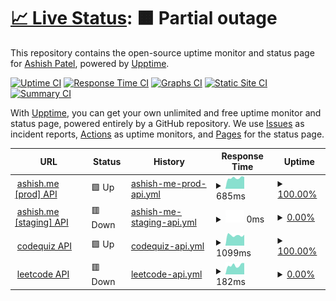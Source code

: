 # [📈 Live Status](https://status.ashish.me): <!--live status--> **🟧 Partial outage**

This repository contains the open-source uptime monitor and status page for [Ashish Patel](https://ashish.me), powered by [Upptime](https://github.com/upptime/upptime).

[![Uptime CI](https://github.com/koj-co/upptime/workflows/Uptime%20CI/badge.svg)](https://github.com/koj-co/upptime/actions?query=workflow%3A%22Uptime+CI%22)
[![Response Time CI](https://github.com/koj-co/upptime/workflows/Response%20Time%20CI/badge.svg)](https://github.com/koj-co/upptime/actions?query=workflow%3A%22Response+Time+CI%22)
[![Graphs CI](https://github.com/koj-co/upptime/workflows/Graphs%20CI/badge.svg)](https://github.com/koj-co/upptime/actions?query=workflow%3A%22Graphs+CI%22)
[![Static Site CI](https://github.com/koj-co/upptime/workflows/Static%20Site%20CI/badge.svg)](https://github.com/koj-co/upptime/actions?query=workflow%3A%22Static+Site+CI%22)
[![Summary CI](https://github.com/koj-co/upptime/workflows/Summary%20CI/badge.svg)](https://github.com/koj-co/upptime/actions?query=workflow%3A%22Summary+CI%22)

With [Upptime](https://upptime.js.org), you can get your own unlimited and free uptime monitor and status page, powered entirely by a GitHub repository. We use [Issues](https://github.com/ashishdotme/status.ashish.me/issues) as incident reports, [Actions](https://github.com/ashishdotme/status.ashish.me/actions) as uptime monitors, and [Pages](https://status.ashish.me) for the status page.

<!--start: status pages-->
<!-- This summary is generated by Upptime (https://github.com/upptime/upptime) -->
<!-- Do not edit this manually, your changes will be overwritten -->
<!-- prettier-ignore -->
| URL | Status | History | Response Time | Uptime |
| --- | ------ | ------- | ------------- | ------ |
| <img alt="" src="https://favicons.githubusercontent.com/api.prod.ashish.me" height="13"> [ashish.me [prod] API](https://api.prod.ashish.me/) | 🟩 Up | [ashish-me-prod-api.yml](https://github.com/ashishdotme/status.ashish.me/commits/HEAD/history/ashish-me-prod-api.yml) | <details><summary><img alt="Response time graph" src="./graphs/ashish-me-prod-api/response-time-week.png" height="20"> 685ms</summary><br><a href="https://status.ashish.me/history/ashish-me-prod-api"><img alt="Response time 691" src="https://img.shields.io/endpoint?url=https%3A%2F%2Fraw.githubusercontent.com%2Fashishdotme%2Fstatus.ashish.me%2FHEAD%2Fapi%2Fashish-me-prod-api%2Fresponse-time.json"></a><br><a href="https://status.ashish.me/history/ashish-me-prod-api"><img alt="24-hour response time 625" src="https://img.shields.io/endpoint?url=https%3A%2F%2Fraw.githubusercontent.com%2Fashishdotme%2Fstatus.ashish.me%2FHEAD%2Fapi%2Fashish-me-prod-api%2Fresponse-time-day.json"></a><br><a href="https://status.ashish.me/history/ashish-me-prod-api"><img alt="7-day response time 685" src="https://img.shields.io/endpoint?url=https%3A%2F%2Fraw.githubusercontent.com%2Fashishdotme%2Fstatus.ashish.me%2FHEAD%2Fapi%2Fashish-me-prod-api%2Fresponse-time-week.json"></a><br><a href="https://status.ashish.me/history/ashish-me-prod-api"><img alt="30-day response time 667" src="https://img.shields.io/endpoint?url=https%3A%2F%2Fraw.githubusercontent.com%2Fashishdotme%2Fstatus.ashish.me%2FHEAD%2Fapi%2Fashish-me-prod-api%2Fresponse-time-month.json"></a><br><a href="https://status.ashish.me/history/ashish-me-prod-api"><img alt="1-year response time 691" src="https://img.shields.io/endpoint?url=https%3A%2F%2Fraw.githubusercontent.com%2Fashishdotme%2Fstatus.ashish.me%2FHEAD%2Fapi%2Fashish-me-prod-api%2Fresponse-time-year.json"></a></details> | <details><summary><a href="https://status.ashish.me/history/ashish-me-prod-api">100.00%</a></summary><a href="https://status.ashish.me/history/ashish-me-prod-api"><img alt="All-time uptime 99.99%" src="https://img.shields.io/endpoint?url=https%3A%2F%2Fraw.githubusercontent.com%2Fashishdotme%2Fstatus.ashish.me%2FHEAD%2Fapi%2Fashish-me-prod-api%2Fuptime.json"></a><br><a href="https://status.ashish.me/history/ashish-me-prod-api"><img alt="24-hour uptime 100.00%" src="https://img.shields.io/endpoint?url=https%3A%2F%2Fraw.githubusercontent.com%2Fashishdotme%2Fstatus.ashish.me%2FHEAD%2Fapi%2Fashish-me-prod-api%2Fuptime-day.json"></a><br><a href="https://status.ashish.me/history/ashish-me-prod-api"><img alt="7-day uptime 100.00%" src="https://img.shields.io/endpoint?url=https%3A%2F%2Fraw.githubusercontent.com%2Fashishdotme%2Fstatus.ashish.me%2FHEAD%2Fapi%2Fashish-me-prod-api%2Fuptime-week.json"></a><br><a href="https://status.ashish.me/history/ashish-me-prod-api"><img alt="30-day uptime 100.00%" src="https://img.shields.io/endpoint?url=https%3A%2F%2Fraw.githubusercontent.com%2Fashishdotme%2Fstatus.ashish.me%2FHEAD%2Fapi%2Fashish-me-prod-api%2Fuptime-month.json"></a><br><a href="https://status.ashish.me/history/ashish-me-prod-api"><img alt="1-year uptime 99.99%" src="https://img.shields.io/endpoint?url=https%3A%2F%2Fraw.githubusercontent.com%2Fashishdotme%2Fstatus.ashish.me%2FHEAD%2Fapi%2Fashish-me-prod-api%2Fuptime-year.json"></a></details>
| <img alt="" src="https://favicons.githubusercontent.com/api.dev.ashish.me" height="13"> [ashish.me [staging] API](https://api.dev.ashish.me/) | 🟥 Down | [ashish-me-staging-api.yml](https://github.com/ashishdotme/status.ashish.me/commits/HEAD/history/ashish-me-staging-api.yml) | <details><summary><img alt="Response time graph" src="./graphs/ashish-me-staging-api/response-time-week.png" height="20"> 0ms</summary><br><a href="https://status.ashish.me/history/ashish-me-staging-api"><img alt="Response time 368" src="https://img.shields.io/endpoint?url=https%3A%2F%2Fraw.githubusercontent.com%2Fashishdotme%2Fstatus.ashish.me%2FHEAD%2Fapi%2Fashish-me-staging-api%2Fresponse-time.json"></a><br><a href="https://status.ashish.me/history/ashish-me-staging-api"><img alt="24-hour response time 0" src="https://img.shields.io/endpoint?url=https%3A%2F%2Fraw.githubusercontent.com%2Fashishdotme%2Fstatus.ashish.me%2FHEAD%2Fapi%2Fashish-me-staging-api%2Fresponse-time-day.json"></a><br><a href="https://status.ashish.me/history/ashish-me-staging-api"><img alt="7-day response time 0" src="https://img.shields.io/endpoint?url=https%3A%2F%2Fraw.githubusercontent.com%2Fashishdotme%2Fstatus.ashish.me%2FHEAD%2Fapi%2Fashish-me-staging-api%2Fresponse-time-week.json"></a><br><a href="https://status.ashish.me/history/ashish-me-staging-api"><img alt="30-day response time 0" src="https://img.shields.io/endpoint?url=https%3A%2F%2Fraw.githubusercontent.com%2Fashishdotme%2Fstatus.ashish.me%2FHEAD%2Fapi%2Fashish-me-staging-api%2Fresponse-time-month.json"></a><br><a href="https://status.ashish.me/history/ashish-me-staging-api"><img alt="1-year response time 368" src="https://img.shields.io/endpoint?url=https%3A%2F%2Fraw.githubusercontent.com%2Fashishdotme%2Fstatus.ashish.me%2FHEAD%2Fapi%2Fashish-me-staging-api%2Fresponse-time-year.json"></a></details> | <details><summary><a href="https://status.ashish.me/history/ashish-me-staging-api">0.00%</a></summary><a href="https://status.ashish.me/history/ashish-me-staging-api"><img alt="All-time uptime 70.09%" src="https://img.shields.io/endpoint?url=https%3A%2F%2Fraw.githubusercontent.com%2Fashishdotme%2Fstatus.ashish.me%2FHEAD%2Fapi%2Fashish-me-staging-api%2Fuptime.json"></a><br><a href="https://status.ashish.me/history/ashish-me-staging-api"><img alt="24-hour uptime 0.00%" src="https://img.shields.io/endpoint?url=https%3A%2F%2Fraw.githubusercontent.com%2Fashishdotme%2Fstatus.ashish.me%2FHEAD%2Fapi%2Fashish-me-staging-api%2Fuptime-day.json"></a><br><a href="https://status.ashish.me/history/ashish-me-staging-api"><img alt="7-day uptime 0.00%" src="https://img.shields.io/endpoint?url=https%3A%2F%2Fraw.githubusercontent.com%2Fashishdotme%2Fstatus.ashish.me%2FHEAD%2Fapi%2Fashish-me-staging-api%2Fuptime-week.json"></a><br><a href="https://status.ashish.me/history/ashish-me-staging-api"><img alt="30-day uptime 0.00%" src="https://img.shields.io/endpoint?url=https%3A%2F%2Fraw.githubusercontent.com%2Fashishdotme%2Fstatus.ashish.me%2FHEAD%2Fapi%2Fashish-me-staging-api%2Fuptime-month.json"></a><br><a href="https://status.ashish.me/history/ashish-me-staging-api"><img alt="1-year uptime 70.09%" src="https://img.shields.io/endpoint?url=https%3A%2F%2Fraw.githubusercontent.com%2Fashishdotme%2Fstatus.ashish.me%2FHEAD%2Fapi%2Fashish-me-staging-api%2Fuptime-year.json"></a></details>
| <img alt="" src="https://favicons.githubusercontent.com/api.codequiz.me" height="13"> [codequiz API](https://api.codequiz.me/v1/courses) | 🟩 Up | [codequiz-api.yml](https://github.com/ashishdotme/status.ashish.me/commits/HEAD/history/codequiz-api.yml) | <details><summary><img alt="Response time graph" src="./graphs/codequiz-api/response-time-week.png" height="20"> 1099ms</summary><br><a href="https://status.ashish.me/history/codequiz-api"><img alt="Response time 1142" src="https://img.shields.io/endpoint?url=https%3A%2F%2Fraw.githubusercontent.com%2Fashishdotme%2Fstatus.ashish.me%2FHEAD%2Fapi%2Fcodequiz-api%2Fresponse-time.json"></a><br><a href="https://status.ashish.me/history/codequiz-api"><img alt="24-hour response time 1126" src="https://img.shields.io/endpoint?url=https%3A%2F%2Fraw.githubusercontent.com%2Fashishdotme%2Fstatus.ashish.me%2FHEAD%2Fapi%2Fcodequiz-api%2Fresponse-time-day.json"></a><br><a href="https://status.ashish.me/history/codequiz-api"><img alt="7-day response time 1099" src="https://img.shields.io/endpoint?url=https%3A%2F%2Fraw.githubusercontent.com%2Fashishdotme%2Fstatus.ashish.me%2FHEAD%2Fapi%2Fcodequiz-api%2Fresponse-time-week.json"></a><br><a href="https://status.ashish.me/history/codequiz-api"><img alt="30-day response time 1197" src="https://img.shields.io/endpoint?url=https%3A%2F%2Fraw.githubusercontent.com%2Fashishdotme%2Fstatus.ashish.me%2FHEAD%2Fapi%2Fcodequiz-api%2Fresponse-time-month.json"></a><br><a href="https://status.ashish.me/history/codequiz-api"><img alt="1-year response time 1142" src="https://img.shields.io/endpoint?url=https%3A%2F%2Fraw.githubusercontent.com%2Fashishdotme%2Fstatus.ashish.me%2FHEAD%2Fapi%2Fcodequiz-api%2Fresponse-time-year.json"></a></details> | <details><summary><a href="https://status.ashish.me/history/codequiz-api">100.00%</a></summary><a href="https://status.ashish.me/history/codequiz-api"><img alt="All-time uptime 99.99%" src="https://img.shields.io/endpoint?url=https%3A%2F%2Fraw.githubusercontent.com%2Fashishdotme%2Fstatus.ashish.me%2FHEAD%2Fapi%2Fcodequiz-api%2Fuptime.json"></a><br><a href="https://status.ashish.me/history/codequiz-api"><img alt="24-hour uptime 100.00%" src="https://img.shields.io/endpoint?url=https%3A%2F%2Fraw.githubusercontent.com%2Fashishdotme%2Fstatus.ashish.me%2FHEAD%2Fapi%2Fcodequiz-api%2Fuptime-day.json"></a><br><a href="https://status.ashish.me/history/codequiz-api"><img alt="7-day uptime 100.00%" src="https://img.shields.io/endpoint?url=https%3A%2F%2Fraw.githubusercontent.com%2Fashishdotme%2Fstatus.ashish.me%2FHEAD%2Fapi%2Fcodequiz-api%2Fuptime-week.json"></a><br><a href="https://status.ashish.me/history/codequiz-api"><img alt="30-day uptime 100.00%" src="https://img.shields.io/endpoint?url=https%3A%2F%2Fraw.githubusercontent.com%2Fashishdotme%2Fstatus.ashish.me%2FHEAD%2Fapi%2Fcodequiz-api%2Fuptime-month.json"></a><br><a href="https://status.ashish.me/history/codequiz-api"><img alt="1-year uptime 99.99%" src="https://img.shields.io/endpoint?url=https%3A%2F%2Fraw.githubusercontent.com%2Fashishdotme%2Fstatus.ashish.me%2FHEAD%2Fapi%2Fcodequiz-api%2Fuptime-year.json"></a></details>
| <img alt="" src="https://favicons.githubusercontent.com/leetcode.ashish.me" height="13"> [leetcode API](https://leetcode.ashish.me/api/) | 🟥 Down | [leetcode-api.yml](https://github.com/ashishdotme/status.ashish.me/commits/HEAD/history/leetcode-api.yml) | <details><summary><img alt="Response time graph" src="./graphs/leetcode-api/response-time-week.png" height="20"> 182ms</summary><br><a href="https://status.ashish.me/history/leetcode-api"><img alt="Response time 358" src="https://img.shields.io/endpoint?url=https%3A%2F%2Fraw.githubusercontent.com%2Fashishdotme%2Fstatus.ashish.me%2FHEAD%2Fapi%2Fleetcode-api%2Fresponse-time.json"></a><br><a href="https://status.ashish.me/history/leetcode-api"><img alt="24-hour response time 183" src="https://img.shields.io/endpoint?url=https%3A%2F%2Fraw.githubusercontent.com%2Fashishdotme%2Fstatus.ashish.me%2FHEAD%2Fapi%2Fleetcode-api%2Fresponse-time-day.json"></a><br><a href="https://status.ashish.me/history/leetcode-api"><img alt="7-day response time 182" src="https://img.shields.io/endpoint?url=https%3A%2F%2Fraw.githubusercontent.com%2Fashishdotme%2Fstatus.ashish.me%2FHEAD%2Fapi%2Fleetcode-api%2Fresponse-time-week.json"></a><br><a href="https://status.ashish.me/history/leetcode-api"><img alt="30-day response time 167" src="https://img.shields.io/endpoint?url=https%3A%2F%2Fraw.githubusercontent.com%2Fashishdotme%2Fstatus.ashish.me%2FHEAD%2Fapi%2Fleetcode-api%2Fresponse-time-month.json"></a><br><a href="https://status.ashish.me/history/leetcode-api"><img alt="1-year response time 358" src="https://img.shields.io/endpoint?url=https%3A%2F%2Fraw.githubusercontent.com%2Fashishdotme%2Fstatus.ashish.me%2FHEAD%2Fapi%2Fleetcode-api%2Fresponse-time-year.json"></a></details> | <details><summary><a href="https://status.ashish.me/history/leetcode-api">0.00%</a></summary><a href="https://status.ashish.me/history/leetcode-api"><img alt="All-time uptime 70.47%" src="https://img.shields.io/endpoint?url=https%3A%2F%2Fraw.githubusercontent.com%2Fashishdotme%2Fstatus.ashish.me%2FHEAD%2Fapi%2Fleetcode-api%2Fuptime.json"></a><br><a href="https://status.ashish.me/history/leetcode-api"><img alt="24-hour uptime 0.00%" src="https://img.shields.io/endpoint?url=https%3A%2F%2Fraw.githubusercontent.com%2Fashishdotme%2Fstatus.ashish.me%2FHEAD%2Fapi%2Fleetcode-api%2Fuptime-day.json"></a><br><a href="https://status.ashish.me/history/leetcode-api"><img alt="7-day uptime 0.00%" src="https://img.shields.io/endpoint?url=https%3A%2F%2Fraw.githubusercontent.com%2Fashishdotme%2Fstatus.ashish.me%2FHEAD%2Fapi%2Fleetcode-api%2Fuptime-week.json"></a><br><a href="https://status.ashish.me/history/leetcode-api"><img alt="30-day uptime 0.00%" src="https://img.shields.io/endpoint?url=https%3A%2F%2Fraw.githubusercontent.com%2Fashishdotme%2Fstatus.ashish.me%2FHEAD%2Fapi%2Fleetcode-api%2Fuptime-month.json"></a><br><a href="https://status.ashish.me/history/leetcode-api"><img alt="1-year uptime 70.47%" src="https://img.shields.io/endpoint?url=https%3A%2F%2Fraw.githubusercontent.com%2Fashishdotme%2Fstatus.ashish.me%2FHEAD%2Fapi%2Fleetcode-api%2Fuptime-year.json"></a></details>

<!--end: status pages-->
